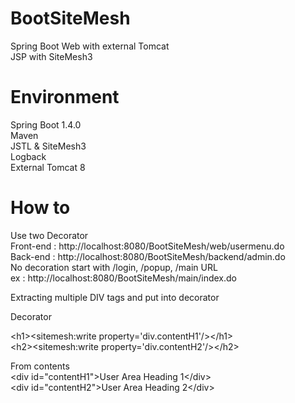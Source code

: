 # BootSiteMesh
Spring Boot Web with external Tomcat
<br>
JSP with SiteMesh3
# Environment
Spring Boot 1.4.0<br>
Maven<br>
JSTL & SiteMesh3<br>
Logback<br>
External Tomcat 8<br>
# How to
Use two Decorator <br>
Front-end : http://localhost:8080/BootSiteMesh/web/usermenu.do <br>
Back-end : http://localhost:8080/BootSiteMesh/backend/admin.do <br>
No decoration start with /login, /popup, /main URL <br>
ex : http://localhost:8080/BootSiteMesh/main/index.do <br>

Extracting multiple DIV tags and put into decorator

Decorator

&lt;h1>&lt;sitemesh:write property='div.contentH1'/>&lt;/h1>
<br>
&lt;h2>&lt;sitemesh:write property='div.contentH2'/>&lt;/h2>

From contents
<br>
&lt;div id="contentH1">User Area Heading 1&lt;/div>
<br>
&lt;div id="contentH2">User Area Heading 2&lt;/div>
